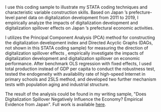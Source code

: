 I use this coding sample to illustrate my STATA coding techniques and characteristic variable construction skills. Based on Japan ’s prefecture-level panel data on digitalization development from 2011 to 2019, I empirically analyze the impacts of digitalization development and digitalization spillover effects on Japan ’s prefectural economic activities. 

I utilizes the Principal Component Analysis (PCA) method for constructing the digitalization development index and Directed Acyclic Graphs (DAGs, not shown in this STATA coding sample) for measuring the direction of digitalization spillover effects , empirically investigate the impacts of digitalization development and digitalization spillover on economic performance. After benchmark OLS regression with fixed effects, I used total production instead of GDP per capita to conduct the robustness test, tested the endogeneity with availability rate of high-speed Internet in primary schools and 2SLS method, and developed two further mechanism tests with population aging and industrial structure.

The result of the analysis could be found in my writing sample, "Does Digitalization Spillover Negatively Influence the Economy? Empirical Evidence from Japan". Full work is available [here](https://leonequ.github.io/files/Digitalization.pdf).
